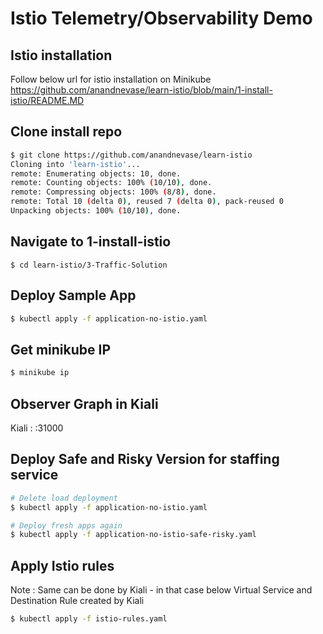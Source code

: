 # Istio Telemetry/Observability Demo

## Istio installation
Follow below url for istio installation on Minikube
https://github.com/anandnevase/learn-istio/blob/main/1-install-istio/README.MD 


## Clone install repo

```bash
$ git clone https://github.com/anandnevase/learn-istio
Cloning into 'learn-istio'...
remote: Enumerating objects: 10, done.
remote: Counting objects: 100% (10/10), done.
remote: Compressing objects: 100% (8/8), done.
remote: Total 10 (delta 0), reused 7 (delta 0), pack-reused 0
Unpacking objects: 100% (10/10), done.
```

## Navigate to 1-install-istio
```
$ cd learn-istio/3-Traffic-Solution
```

## Deploy Sample App
```bash
$ kubectl apply -f application-no-istio.yaml
```

## Get minikube IP
```bash
$ minikube ip
```

## Observer Graph in Kiali
  Kiali     :   <minikube-ip>:31000

## Deploy Safe and Risky Version for staffing service
```bash
# Delete load deployment
$ kubectl apply -f application-no-istio.yaml

# Deploy fresh apps again
$ kubectl apply -f application-no-istio-safe-risky.yaml
```

## Apply Istio  rules 
Note : Same can be done by Kiali - in that case below Virtual Service and Destination Rule created by Kiali

```bash
$ kubectl apply -f istio-rules.yaml
```
